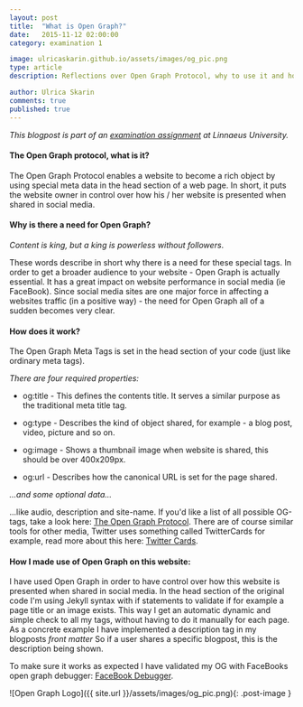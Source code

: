 ```yaml
---
layout: post
title:  "What is Open Graph?"
date:   2015-11-12 02:00:00
category: examination 1

image: ulricaskarin.github.io/assets/images/og_pic.png
type: article
description: Reflections over Open Graph Protocol, why to use it and how

author: Ulrica Skarin
comments: true
published: true
---
```


*This blogpost is part of an [examination assignment][examination assignment] at Linnaeus University.*

#### The Open Graph protocol, what is it?

The Open Graph Protocol enables a website to become a rich object by using special meta data in the head section
of a web page. In short, it puts the website owner in control over how his / her website is presented when shared in
social media.

#### Why is there a need for Open Graph?

*Content is king, but a king is powerless without followers*.

These words describe in short why there is a need for these special tags. In order to get a broader audience to
your website - Open Graph is actually essential. It has a great impact on website performance in social media (ie FaceBook).
Since social media sites are one major force in affecting a websites traffic (in a positive way) - the need for Open Graph all of a sudden becomes very clear.

#### How does it work?

The Open Graph Meta Tags is set in the head section of your code (just like ordinary meta tags).

*There are four required properties:*

- og:title - This defines the contents title. It serves a similar purpose as the traditional meta title tag.

- og:type - Describes the kind of object shared, for example - a blog post, video, picture and so on.

- og:image - Shows a thumbnail image when website is shared, this should be over 400x209px.

- og:url - Describes how the canonical URL is set for the page shared.

*...and some optional data...*

...like audio, description and site-name. If you'd like a list of all possible OG-tags, take a look
here: [The Open Graph Protocol][The Open Graph Protocol]. There are of course similar tools for other media,
Twitter uses something called TwitterCards for example, read more about this here: [Twitter Cards][Twitter Cards].

#### How I made use of Open Graph on this website:

I have used Open Graph in order to have control over how this website is presented when shared
in social media. In the head section of the original code I'm using Jekyll syntax with if statements to validate if for example
a page title or an image exists. This way I get an automatic dynamic and simple check to all my tags, without having to
do it manually for each page. As a concrete example I have implemented a description tag in my blogposts *front matter*
So if a user shares a specific blogpost, this is the description being shown.

To make sure it works as expected I have validated my OG with FaceBooks open graph debugger: [FaceBook Debugger][FaceBook Debugger].

![Open Graph Logo]({{ site.url }}/assets/images/og_pic.png){: .post-image }

[FaceBook Debugger]: https://developers.facebook.com/tools/debug/
[The Open Graph Protocol]: http://ogp.me/
[Twitter Cards]: http://davidensinger.com/2013/04/supporting-twitter-cards-with-jekyll/
[examination assignment]: https://coursepress.lnu.se/kurs/klientbaserad-webbprogrammering/examination/exam-assignment-1/
